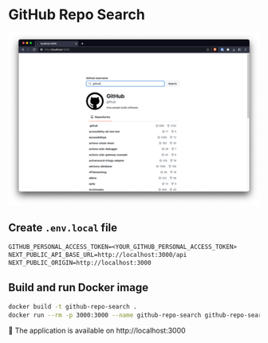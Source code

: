 # GitHub Repo Search

![Application screenshot](images/Screenshot.png)

## Create `.env.local` file

```plaintext
GITHUB_PERSONAL_ACCESS_TOKEN=<YOUR_GITHUB_PERSONAL_ACCESS_TOKEN>
NEXT_PUBLIC_API_BASE_URL=http://localhost:3000/api
NEXT_PUBLIC_ORIGIN=http://localhost:3000
```

## Build and run Docker image

```bash
docker build -t github-repo-search .
docker run --rm -p 3000:3000 --name github-repo-search github-repo-search
```

🥳 The application is available on http://localhost:3000
